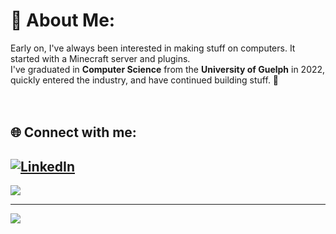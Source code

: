 # 💫 About Me:
Early on, I've always been interested in making stuff on computers. It started with a Minecraft server and plugins.<br>I've graduated in <b>Computer Science</b> from the <b>University of Guelph</b> in 2022, quickly entered the industry, and have continued building stuff. 🙌<br><br><br>


## 🌐 Connect with me:
[![LinkedIn](https://img.shields.io/badge/LinkedIn-%230077B5.svg?logo=linkedin&logoColor=white)](https://linkedin.com/in/gevinm) 
 <br>
 ---
<!--![](https://github-readme-stats.vercel.app/api?username=gmadharh&theme=tokyonight&hide_border=false&include_all_commits=false&count_private=false)<br/>-->
![](https://github-readme-streak-stats.herokuapp.com/?user=gmadharh&theme=tokyonight&hide_border=false)<br/>
<!--![](https://github-readme-stats.vercel.app/api/top-langs/?username=gmadharh&theme=tokyonight&hide_border=false&include_all_commits=false&count_private=false&layout=compact)-->

---
[![](https://visitcount.itsvg.in/api?id=gmadharh&icon=0&color=0)](https://visitcount.itsvg.in)
